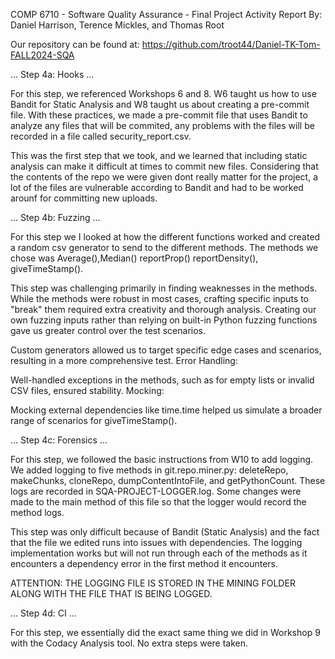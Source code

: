 COMP 6710 - Software Quality Assurance - Final Project Activity Report
By: Daniel Harrison, Terence Mickles, and Thomas Root

Our repository can be found at:
https://github.com/troot44/Daniel-TK-Tom-FALL2024-SQA

...
Step 4a: Hooks
...

For this step, we referenced Workshops 6 and 8. W6 taught us how to use Bandit for Static Analysis and W8 taught us about creating a 
pre-commit file. With these practices, we made a pre-commit file that uses Bandit to analyze any files that will be commited, any problems 
with the files will be recorded in a file called security_report.csv. 

This was the first step that we took, and we learned that including static analysis can make it difficult at times to commit new files.
Considering that the contents of the repo we were given dont really matter for the project, a lot of the files are vulnerable according 
to Bandit and had to be worked arounf for committing new uploads.

...
Step 4b: Fuzzing
...

For this step we I looked at how the different functions worked and created a random csv generator to send to the different methods. The methods we chose was Average(),Median() reportProp() reportDensity(), giveTimeStamp(). 

This step was challenging primarily in finding weaknesses in the methods. While the methods were robust in most cases, crafting specific inputs to "break" them required extra creativity and thorough analysis. Creating our own fuzzing inputs rather than relying on built-in Python fuzzing functions gave us greater control over the test scenarios.

Custom generators allowed us to target specific edge cases and scenarios, resulting in a more comprehensive test.
Error Handling:

Well-handled exceptions in the methods, such as for empty lists or invalid CSV files, ensured stability.
Mocking:

Mocking external dependencies like time.time helped us simulate a broader range of scenarios for giveTimeStamp().




...
Step 4c: Forensics
...

For this step, we followed the basic instructions from W10 to add logging. We added logging to five methods in git.repo.miner.py: deleteRepo, makeChunks,
cloneRepo, dumpContentIntoFile, and getPythonCount. These logs are recorded in SQA-PROJECT-LOGGER.log. Some changes were made to the main method of this file
so that the logger would record the method logs.

This step was only difficult because of Bandit (Static Analysis) and the fact that the file we edited runs into issues with dependencies. The logging implementation
works but will not run through each of the methods as it encounters a dependency error in the first method it encounters.

ATTENTION: THE LOGGING FILE IS STORED IN THE MINING FOLDER ALONG WITH THE FILE THAT IS BEING LOGGED.


...
Step 4d: CI
...

For this step, we essentially did the exact same thing we did in Workshop 9 with the Codacy Analysis tool. No extra steps were taken.
